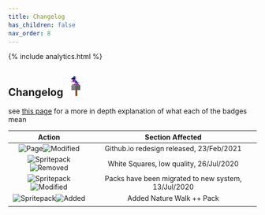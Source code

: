 ```yaml
---
title: Changelog
has_children: false
nav_order: 8
---
```


{% include analytics.html %}

## Changelog ![birb](../assets/images/Birb.png)
see [this page](../Pages/badges.md) for a more in depth explanation of what each of the badges mean

|  Action  |  Section Affected  |
|:-:|:-:|
|  ![Page](https://img.shields.io/badge/-Page-yellow)![Modified](https://img.shields.io/badge/-Modified-orange)  |  Github.io redesign released, 23/Feb/2021  |
|  ![Spritepack](https://img.shields.io/badge/-Spritepack-blue)![Removed](https://img.shields.io/badge/-Removed-red)  |  White Squares, low quality, 26/Jul/2020  |
|  ![Spritepack](https://img.shields.io/badge/-Spritepack-blue)![Modified](https://img.shields.io/badge/-Modified-orange)  |  Packs have been migrated to new system, 13/Jul/2020 |
|  ![Spritepack](https://img.shields.io/badge/-Spritepack-blue)![Added](https://img.shields.io/badge/-Added-brightgreen)  |  Added Nature Walk ++ Pack  |
|    |    |

